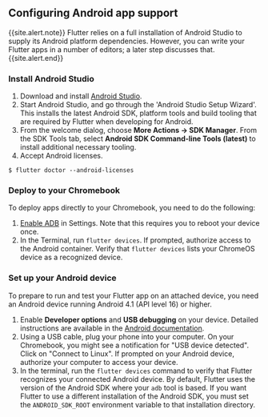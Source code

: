 ## Configuring Android app support

{{site.alert.note}}
  Flutter relies on a full installation of Android Studio to supply
  its Android platform dependencies. However, you can write your
  Flutter apps in a number of editors; a later step discusses that.
{{site.alert.end}}

### Install Android Studio

 1. Download and install [Android Studio]({{site.android-dev}}/studio/install#chrome-os).
 1. Start Android Studio, and go through the 'Android Studio Setup Wizard'.
    This installs the latest Android SDK, platform tools and build tooling
    that are required by Flutter when developing for Android.
 1. From the welcome dialog, choose **More Actions -> SDK Manager**.
    From the SDK Tools tab, select
    **Android SDK Command-line Tools (latest)**
    to install additional necessary tooling.
 1. Accept Android licenses.

 ```terminal
$ flutter doctor --android-licenses
```

### Deploy to your Chromebook

To deploy apps directly to your Chromebook, you need to do the following:

 1. [Enable ADB][] in Settings. Note that this requires you to reboot your
    device once.
 1. In the Terminal, run `flutter devices`. If prompted, authorize access to
    the Android container. Verify that `flutter devices` lists your ChromeOS
    device as a recognized device.

### Set up your Android device

To prepare to run and test your Flutter app on an attached device,
you need an Android device running Android 4.1 (API level 16) or higher.

 1. Enable **Developer options** and **USB debugging** on your device.
    Detailed instructions are available in the
    [Android documentation]({{site.android-dev}}/studio/debug/dev-options).
 1. Using a USB cable, plug your phone into your computer.
    On your Chromebook, you might see a notification for
    "USB device detected". Click on "Connect to Linux".
    If prompted on your Android device,
    authorize your computer to access your device.
 1. In the terminal, run the `flutter devices` command to verify
    that Flutter recognizes your connected Android device.
    By default, Flutter uses the version of the
    Android SDK where your `adb` tool is based.
    If you want Flutter to use a different installation
    of the Android SDK, you must set the `ANDROID_SDK_ROOT`
    environment variable to that installation directory.

[Enable ADB]: https://support.google.com/chromebook/answer/9770692
